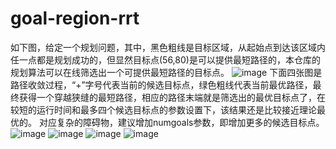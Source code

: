# goal-region-rrt
如下图，给定一个规划问题，其中，黑色粗线是目标区域，从起始点到达该区域内任一点都是规划成功的，但显然目标点(56,80)是可以提供最短路径的，本仓库的规划算法可以在线筛选出一个可提供最短路径的目标点。
![image](https://user-images.githubusercontent.com/80371110/159273589-09ac3e2d-1e6f-4481-ba0f-ec5f2a9b5813.png)
下面四张图是路径收敛过程，“+”字号代表当前的候选目标点，绿色粗线代表当前最优路径，最终获得一个穿越狭缝的最短路径，相应的路径末端就是筛选出的最优目标点了，在较短的运行时间和最多四个候选目标点的参数设置下，该结果还是比较接近理论最优的。
对应复杂的障碍物，建议增加numgoals参数，即增加更多的候选目标点。
![image](https://user-images.githubusercontent.com/80371110/159273520-f9a23480-9110-4f48-87de-aa9a56942a99.png)
![image](https://user-images.githubusercontent.com/80371110/159273629-95ac5674-96a7-4400-88e5-ecd3a9feadb2.png)
![image](https://user-images.githubusercontent.com/80371110/159273657-8d626cb1-102c-46e7-978e-96685f7a6dda.png)
![image](https://user-images.githubusercontent.com/80371110/159273673-4febe510-35e7-4051-a719-390776027c44.png)

